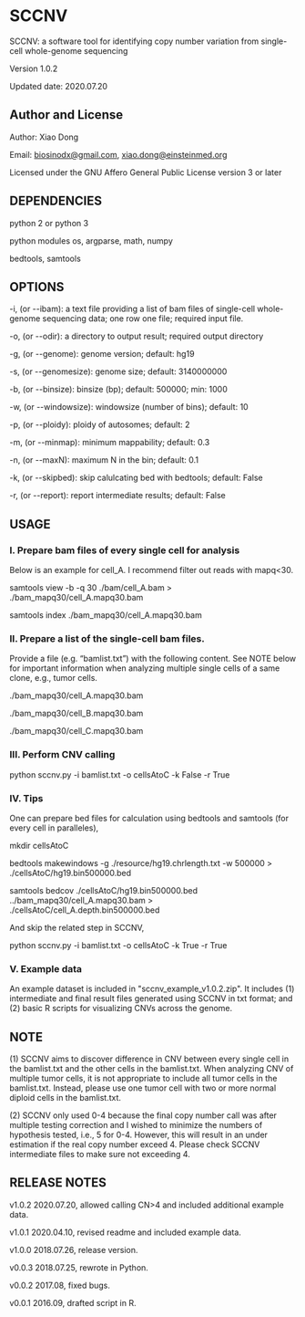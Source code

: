 # SCCNV
SCCNV: a software tool for identifying copy number variation from single-cell whole-genome sequencing

Version 1.0.2

Updated date: 2020.07.20

#####
## Author and License

Author: Xiao Dong

Email: biosinodx@gmail.com, xiao.dong@einsteinmed.org

Licensed under the GNU Affero General Public License version 3 or later

#####
## DEPENDENCIES

python 2 or python 3

python modules os, argparse, math, numpy

bedtools, samtools

#####
## OPTIONS

-i, (or --ibam): a text file providing a list of bam files of single-cell whole-genome sequencing data; one row one file; required input file.

-o, (or --odir): a directory to output result; required output directory

-g, (or --genome): genome version; default: hg19

-s, (or --genomesize): genome size; default: 3140000000

-b, (or --binsize): binsize (bp); default: 500000; min: 1000

-w, (or --windowsize): windowsize (number of bins); default: 10

-p, (or --ploidy): ploidy of autosomes; default: 2

-m, (or --minmap): minimum mappability; default: 0.3

-n, (or --maxN): maximum N in the bin; default: 0.1

-k, (or --skipbed): skip calulcating bed with bedtools; default: False

-r, (or --report): report intermediate results; default: False

#####
## USAGE

### I. Prepare bam files of every single cell for analysis

Below is an example for cell_A. I recommend filter out reads with mapq<30.

samtools view -b -q 30 ./bam/cell_A.bam > ./bam_mapq30/cell_A.mapq30.bam

samtools index ./bam_mapq30/cell_A.mapq30.bam

### II. Prepare a list of the single-cell bam files.

Provide a file (e.g. “bamlist.txt”) with the following content. See NOTE below for important information when analyzing multiple single cells of a same clone, e.g., tumor cells.

./bam_mapq30/cell_A.mapq30.bam

./bam_mapq30/cell_B.mapq30.bam

./bam_mapq30/cell_C.mapq30.bam

### III. Perform CNV calling

python sccnv.py -i bamlist.txt -o cellsAtoC -k False -r True

### IV. Tips

One can prepare bed files for calculation using bedtools and samtools (for every cell in paralleles),

mkdir cellsAtoC

bedtools makewindows -g ./resource/hg19.chrlength.txt -w 500000 > ./cellsAtoC/hg19.bin500000.bed

samtools bedcov ./cellsAtoC/hg19.bin500000.bed ../bam_mapq30/cell_A.mapq30.bam > ./cellsAtoC/cell_A.depth.bin500000.bed

And skip the related step in SCCNV,

python sccnv.py -i bamlist.txt -o cellsAtoC -k True -r True

### V. Example data

An example dataset is included in "sccnv_example_v1.0.2.zip". It includes (1) intermediate and final result files generated using SCCNV in txt format; and (2) basic R scripts for visualizing CNVs across the genome.

#####
## NOTE

(1) SCCNV aims to discover difference in CNV between every single cell in the bamlist.txt and the other cells in the bamlist.txt. When analyzing CNV of multiple tumor cells, it is not appropriate to include all tumor cells in the bamlist.txt. Instead, please use one tumor cell with two or more normal diploid cells in the bamlist.txt.

(2) SCCNV only used 0-4 because the final copy number call was after multiple testing correction and I wished to minimize the numbers of hypothesis tested, i.e., 5 for 0-4. However, this will result in an under estimation if the real copy number exceed 4. Please check SCCNV intermediate files to make sure not exceeding 4.

#####
## RELEASE NOTES

v1.0.2 2020.07.20, allowed calling CN>4 and included additional example data.

v1.0.1 2020.04.10, revised readme and included example data.

v1.0.0 2018.07.26, release version.

v0.0.3 2018.07.25, rewrote in Python.

v0.0.2 2017.08, fixed bugs.

v0.0.1 2016.09, drafted script in R.
